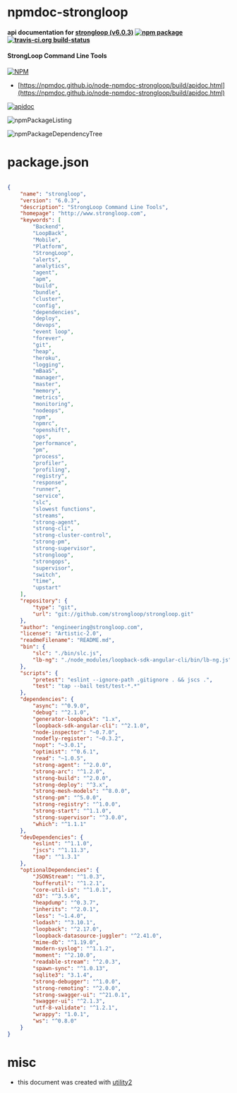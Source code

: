 # npmdoc-strongloop

#### api documentation for  [strongloop (v6.0.3)](http://www.strongloop.com)  [![npm package](https://img.shields.io/npm/v/npmdoc-strongloop.svg?style=flat-square)](https://www.npmjs.org/package/npmdoc-strongloop) [![travis-ci.org build-status](https://api.travis-ci.org/npmdoc/node-npmdoc-strongloop.svg)](https://travis-ci.org/npmdoc/node-npmdoc-strongloop)

#### StrongLoop Command Line Tools

[![NPM](https://nodei.co/npm/strongloop.png?downloads=true&downloadRank=true&stars=true)](https://www.npmjs.com/package/strongloop)

- [https://npmdoc.github.io/node-npmdoc-strongloop/build/apidoc.html](https://npmdoc.github.io/node-npmdoc-strongloop/build/apidoc.html)

[![apidoc](https://npmdoc.github.io/node-npmdoc-strongloop/build/screenCapture.buildCi.browser.%252Ftmp%252Fbuild%252Fapidoc.html.png)](https://npmdoc.github.io/node-npmdoc-strongloop/build/apidoc.html)

![npmPackageListing](https://npmdoc.github.io/node-npmdoc-strongloop/build/screenCapture.npmPackageListing.svg)

![npmPackageDependencyTree](https://npmdoc.github.io/node-npmdoc-strongloop/build/screenCapture.npmPackageDependencyTree.svg)



# package.json

```json

{
    "name": "strongloop",
    "version": "6.0.3",
    "description": "StrongLoop Command Line Tools",
    "homepage": "http://www.strongloop.com",
    "keywords": [
        "Backend",
        "LoopBack",
        "Mobile",
        "Platform",
        "StrongLoop",
        "alerts",
        "analytics",
        "agent",
        "apm",
        "build",
        "bundle",
        "cluster",
        "config",
        "dependencies",
        "deploy",
        "devops",
        "event loop",
        "forever",
        "git",
        "heap",
        "heroku",
        "logging",
        "mBaaS",
        "manager",
        "master",
        "memory",
        "metrics",
        "monitoring",
        "nodeops",
        "npm",
        "npmrc",
        "openshift",
        "ops",
        "performance",
        "pm",
        "process",
        "profiler",
        "profiling",
        "registry",
        "response",
        "runner",
        "service",
        "slc",
        "slowest functions",
        "streams",
        "strong-agent",
        "strong-cli",
        "strong-cluster-control",
        "strong-pm",
        "strong-supervisor",
        "strongloop",
        "strongops",
        "supervisor",
        "switch",
        "time",
        "upstart"
    ],
    "repository": {
        "type": "git",
        "url": "git://github.com/strongloop/strongloop.git"
    },
    "author": "engineering@strongloop.com",
    "license": "Artistic-2.0",
    "readmeFilename": "README.md",
    "bin": {
        "slc": "./bin/slc.js",
        "lb-ng": "./node_modules/loopback-sdk-angular-cli/bin/lb-ng.js"
    },
    "scripts": {
        "pretest": "eslint --ignore-path .gitignore . && jscs .",
        "test": "tap --bail test/test-*.*"
    },
    "dependencies": {
        "async": "^0.9.0",
        "debug": "^2.1.0",
        "generator-loopback": "1.x",
        "loopback-sdk-angular-cli": "^2.1.0",
        "node-inspector": "~0.7.0",
        "nodefly-register": "~0.3.2",
        "nopt": "~3.0.1",
        "optimist": "^0.6.1",
        "read": "~1.0.5",
        "strong-agent": "^2.0.0",
        "strong-arc": "^1.2.0",
        "strong-build": "^2.0.0",
        "strong-deploy": "^3.x",
        "strong-mesh-models": "^8.0.0",
        "strong-pm": "^5.0.0",
        "strong-registry": "^1.0.0",
        "strong-start": "^1.1.0",
        "strong-supervisor": "^3.0.0",
        "which": "^1.1.1"
    },
    "devDependencies": {
        "eslint": "^1.1.0",
        "jscs": "^1.11.3",
        "tap": "^1.3.1"
    },
    "optionalDependencies": {
        "JSONStream": "^1.0.3",
        "bufferutil": "^1.2.1",
        "core-util-is": "^1.0.1",
        "d3": "^3.5.6",
        "heapdump": "^0.3.7",
        "inherits": "^2.0.1",
        "less": "~1.4.0",
        "lodash": "^3.10.1",
        "loopback": "^2.17.0",
        "loopback-datasource-juggler": "^2.41.0",
        "mime-db": "^1.19.0",
        "modern-syslog": "^1.1.2",
        "moment": "^2.10.0",
        "readable-stream": "^2.0.3",
        "spawn-sync": "^1.0.13",
        "sqlite3": "3.1.4",
        "strong-debugger": "^1.0.0",
        "strong-remoting": "^2.0.0",
        "strong-swagger-ui": "^21.0.1",
        "swagger-ui": "^2.1.3",
        "utf-8-validate": "^1.2.1",
        "wrappy": "1.0.1",
        "ws": "^0.8.0"
    }
}
```



# misc
- this document was created with [utility2](https://github.com/kaizhu256/node-utility2)
